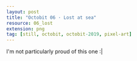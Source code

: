 ```yaml
---
layout: post
title: "Octobit 06 · Lost at sea"
resource: 06_lost
extension: png
tag: [still, octobit, octobit-2019, pixel-art]
---
```

I'm not particularly proud of this one :|